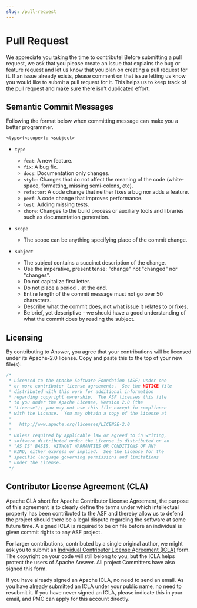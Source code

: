 ```yaml
---
slug: /pull-request
---
```


# Pull Request

We appreciate you taking the time to contribute! Before submitting a pull request, we ask that you please create an issue that explains the bug or feature request and let us know that you plan on creating a pull request for it. If an issue already exists, please comment on that issue letting us know you would like to submit a pull request for it. This helps us to keep track of the pull request and make sure there isn't duplicated effort.

## Semantic Commit Messages

Following the format below when committing message can make you a better programmer.

```txt
<type>(<scope>): <subject>
```

- `type`

  - `feat`: A new feature.
  - `fix`: A bug fix.
  - `docs`: Documentation only changes.
  - `style`: Changes that do not affect the meaning of the code (white-space, formatting, missing semi-colons, etc).
  - `refactor`: A code change that neither fixes a bug nor adds a feature.
  - `perf`: A code change that improves performance.
  - `test`: Adding missing tests.
  - `chore`: Changes to the build process or auxiliary tools and libraries such as documentation generation.

- `scope`

  - The scope can be anything specifying place of the commit change.

- `subject`
  - The subject contains a succinct description of the change.
  - Use the imperative, present tense: "change" not "changed" nor "changes".
  - Do not capitalize first letter.
  - Do not place a period `.` at the end.
  - Entire length of the commit message must not go over 50 characters.
  - Describe what the commit does, not what issue it relates to or fixes.
  - Be brief, yet descriptive - we should have a good understanding of what the commit does by reading the subject.

## Licensing

By contributing to Answer, you agree that your contributions will be licensed under its Apache-2.0 license. Copy and paste this to the top of your new file(s):

```go
/*
 * Licensed to the Apache Software Foundation (ASF) under one
 * or more contributor license agreements.  See the NOTICE file
 * distributed with this work for additional information
 * regarding copyright ownership.  The ASF licenses this file
 * to you under the Apache License, Version 2.0 (the
 * "License"); you may not use this file except in compliance
 * with the License.  You may obtain a copy of the License at
 *
 *   http://www.apache.org/licenses/LICENSE-2.0
 *
 * Unless required by applicable law or agreed to in writing,
 * software distributed under the License is distributed on an
 * "AS IS" BASIS, WITHOUT WARRANTIES OR CONDITIONS OF ANY
 * KIND, either express or implied.  See the License for the
 * specific language governing permissions and limitations
 * under the License.
 */
 ```

## Contributor License Agreement (CLA)

Apache CLA short for Apache Contributor License Agreement, the purpose of this agreement is to clearly define the terms under which intellectual property has been contributed to the ASF and thereby allow us to defend the project should there be a legal dispute regarding the software at some future time. A signed ICLA is required to be on file before an individual is given commit rights to any ASF project.

For larger contributions, contributed by a single original author, we might ask you to submit an [Individual Contributor License Agreement (ICLA)](https://www.apache.org/licenses/contributor-agreements.html) form. The copyright on your code will still belong to you, but the ICLA helps protect the users of Apache Answer. All project Committers have also signed this form.

If you have already signed an Apache ICLA, no need to send an email. As you have already submitted an ICLA under your public name, no need to resubmit it. If you have never signed an ICLA, please indicate this in your email, and PMC can apply for this account directly.
